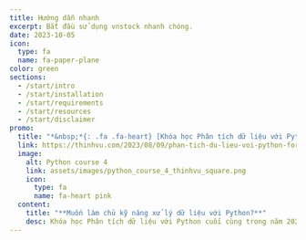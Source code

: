 ```yaml
---
title: Hướng dẫn nhanh
excerpt: Bắt đầu sử dụng vnstock nhanh chóng.
date: 2023-10-05
icon:
  type: fa
  name: fa-paper-plane
color: green
sections:
  - /start/intro
  - /start/installation
  - /start/requirements
  - /start/resources
  - /start/disclaimer
promo:
  title: "*&nbsp;*{: .fa .fa-heart} [Khóa học Phân tích dữ liệu với Python #4](https://thinhvu.com/2023/08/09/phan-tich-du-lieu-voi-python-for-data-analysis-3?utm_source=vnstock-docs&utm_medium=start)"
  link: https://thinhvu.com/2023/08/09/phan-tich-du-lieu-voi-python-for-data-analysis-3?utm_source=vnstock-docs&utm_medium=start
  image:
    alt: Python course 4
    link: assets/images/python_course_4_thinhvu_square.png
    icon:
      type: fa
      name: fa-heart pink
  content:
    title: "**Muốn làm chủ kỹ năng xử lý dữ liệu với Python?**"
    desc: Khóa học Phân tích dữ liệu với Python cuối cùng trong năm 2023. Đăng ký ngay!.
---
```

